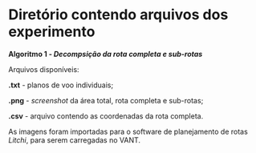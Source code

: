 # Diretório contendo arquivos dos experimento
**Algoritmo 1 - _Decompsição da rota completa e sub-rotas_**

Arquivos disponíveis:

**.txt** - planos de voo individuais;

**.png** - _screenshot_ da área total, rota completa e sub-rotas;

**.csv** - arquivo contendo as coordenadas da rota completa.


As imagens foram importadas para o software de planejamento de rotas _Litchi_, para serem carregadas no VANT.


